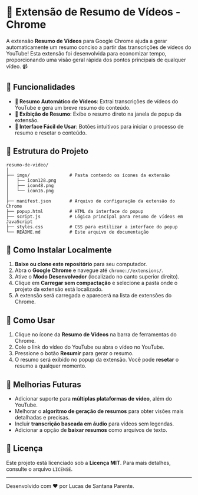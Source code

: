 # 🎥 Extensão de Resumo de Vídeos - Chrome

A extensão **Resumo de Vídeos** para Google Chrome ajuda a gerar automaticamente um resumo conciso a partir das transcrições de vídeos do YouTube! Esta extensão foi desenvolvida para economizar tempo, proporcionando uma visão geral rápida dos pontos principais de qualquer vídeo. 📹

## 🌟 Funcionalidades
- **🔄 Resumo Automático de Vídeos**: Extrai transcrições de vídeos do YouTube e gera um breve resumo do conteúdo.
- **📝 Exibição de Resumo**: Exibe o resumo direto na janela de popup da extensão.
- **🎯 Interface Fácil de Usar**: Botões intuitivos para iniciar o processo de resumo e resetar o conteúdo.

## 📂 Estrutura do Projeto
```
resumo-de-video/
│
├── imgs/               # Pasta contendo os ícones da extensão
│   ├── icon128.png
│   ├── icon48.png
│   └── icon16.png
│
├── manifest.json       # Arquivo de configuração da extensão do Chrome
├── popup.html          # HTML da interface do popup
├── script.js           # Lógica principal para resumo de vídeos em JavaScript
├── styles.css          # CSS para estilizar a interface do popup
└── README.md           # Este arquivo de documentação
```

## 🚀 Como Instalar Localmente
1. **Baixe ou clone este repositório** para seu computador.
2. Abra o **Google Chrome** e navegue até `chrome://extensions/`.
3. Ative o **Modo Desenvolvedor** (localizado no canto superior direito).
4. Clique em **Carregar sem compactação** e selecione a pasta onde o projeto da extensão está localizado.
5. A extensão será carregada e aparecerá na lista de extensões do Chrome.

## 🎯 Como Usar
1. Clique no ícone da **Resumo de Vídeos** na barra de ferramentas do Chrome.
2. Cole o link do vídeo do YouTube ou abra o vídeo no YouTube.
3. Pressione o botão **Resumir** para gerar o resumo.
4. O resumo será exibido no popup da extensão. Você pode **resetar** o resumo a qualquer momento.

## 🚧 Melhorias Futuras
- Adicionar suporte para **múltiplas plataformas de vídeo**, além do YouTube.
- Melhorar o **algoritmo de geração de resumos** para obter visões mais detalhadas e precisas.
- Incluir **transcrição baseada em áudio** para vídeos sem legendas.
- Adicionar a opção de **baixar resumos** como arquivos de texto.

## 📜 Licença
Este projeto está licenciado sob a **Licença MIT**. Para mais detalhes, consulte o arquivo `LICENSE`.

---

Desenvolvido com ❤️ por Lucas de Santana Parente.
